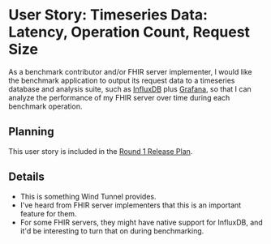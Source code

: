 # User Story: Timeseries Data: Latency, Operation Count, Request Size

As a benchmark contributor and/or FHIR server implementer,
  I would like the benchmark application to output its request data
  to a timeseries database and analysis suite,
  such as [InfluxDB](https://www.influxdata.com/products/influxdb/) 
  plus [Grafana](https://grafana.com/),
  so that I can analyze the performance of my FHIR server
  over time during each benchmark operation.


## Planning

This user story is included in the
  [Round 1 Release Plan](../plans/0001-round-1.md).


## Details

* This is something Wind Tunnel provides.
* I've heard from FHIR server implementers that this is an important feature for them.
* For some FHIR servers, they might have native support for InfluxDB,
    and it'd be interesting to turn that on during benchmarking.